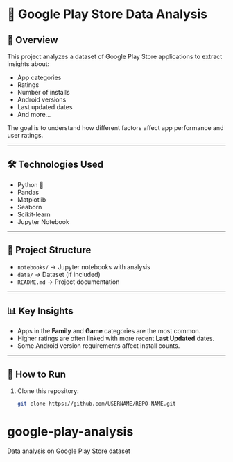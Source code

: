 # 📱 Google Play Store Data Analysis

## 📌 Overview
This project analyzes a dataset of Google Play Store applications to extract insights about:
- App categories
- Ratings
- Number of installs
- Android versions
- Last updated dates
- And more...

The goal is to understand how different factors affect app performance and user ratings.

---

## 🛠️ Technologies Used
- Python 🐍
- Pandas
- Matplotlib
- Seaborn
- Scikit-learn
- Jupyter Notebook

---

## 📂 Project Structure
- `notebooks/` → Jupyter notebooks with analysis
- `data/` → Dataset (if included)
- `README.md` → Project documentation

---

## 📊 Key Insights
- Apps in the **Family** and **Game** categories are the most common.
- Higher ratings are often linked with more recent **Last Updated** dates.
- Some Android version requirements affect install counts.

---

## 🚀 How to Run
1. Clone this repository:
   ```bash
   git clone https://github.com/USERNAME/REPO-NAME.git
# google-play-analysis
Data analysis on Google Play Store dataset
